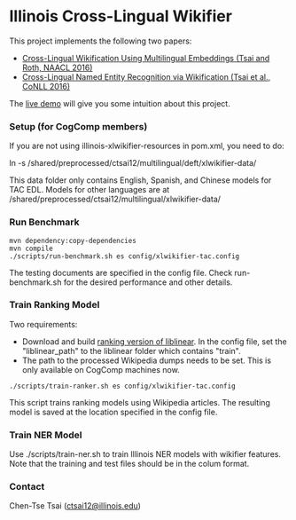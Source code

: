 # Illinois Cross-Lingual Wikifier
This project implements the following two papers:
* [Cross-Lingual Wikification Using Multilingual Embeddings (Tsai and Roth, NAACL 2016)](http://cogcomp.cs.illinois.edu/page/publication_view/785)
* [Cross-Lingual Named Entity Recognition via Wikification (Tsai et al., CoNLL 2016)](http://cogcomp.cs.illinois.edu/page/publication_view/796)

The [live demo](http://bilbo.cs.illinois.edu/~ctsai12/xlwikifier/) will give you some intuition about this project.

### Setup (for CogComp members)
If you are not using illinois-xlwikifier-resources in pom.xml, you need to do:

ln -s /shared/preprocessed/ctsai12/multilingual/deft/xlwikifier-data/

This data folder only contains English, Spanish, and Chinese models for TAC EDL. Models for other languages are at /shared/preprocessed/ctsai12/multilingual/xlwikifier-data/

### Run Benchmark
```
mvn dependency:copy-dependencies
mvn compile
./scripts/run-benchmark.sh es config/xlwikifier-tac.config
```
The testing documents are specified in the config file. Check run-benchmark.sh for the desired performance and other details.

### Train Ranking Model
Two requirements:
* Download and build [ranking version of liblinear](https://www.csie.ntu.edu.tw/~cjlin/libsvmtools/#large_scale_ranksvm). In the config file, set the "liblinear_path" to the liblinear folder which contains "train".
* The path to the processed Wikipedia dumps needs to be set. This is only available on CogComp machines now.

```
./scripts/train-ranker.sh es config/xlwikifier-tac.config
```
This script trains ranking models using Wikipedia articles. The resulting model is saved at the location specified in the config file.  

### Train NER Model

Use ./scripts/train-ner.sh to train Illinois NER models with wikifier features. Note that the training and test files should be in the colum format. 

### Contact
Chen-Tse Tsai (ctsai12@illinois.edu)
